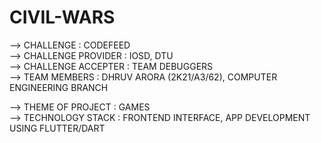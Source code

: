 # CIVIL-WARS

--> CHALLENGE : CODEFEED  
--> CHALLENGE PROVIDER : IOSD, DTU  
--> CHALLENGE ACCEPTER : TEAM DEBUGGERS  
--> TEAM MEMBERS : DHRUV ARORA (2K21/A3/62), COMPUTER ENGINEERING BRANCH

--> THEME OF PROJECT : GAMES  
--> TECHNOLOGY STACK : FRONTEND INTERFACE, APP DEVELOPMENT USING FLUTTER/DART  
